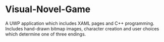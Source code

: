 # Visual-Novel-Game
A UWP application which includes XAML pages and C++ programming. Includes hand-drawn bitmap images, character creation and user choices which determine one of three endings.
